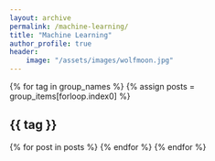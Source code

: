 ```yaml
---
layout: archive
permalink: /machine-learning/
title: "Machine Learning"
author_profile: true
header:
    image: "/assets/images/wolfmoon.jpg"
---
```



{% for tag in group_names %}
  {% assign posts = group_items[forloop.index0] %}
  <h2 id="{{ tag | slugify }}" class="archive__subtitle">{{ tag }}</h2>
  {% for post in posts %}
  {% endfor %}
{% endfor %}

